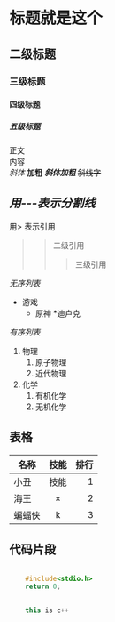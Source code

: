 # 标题就是这个
## 二级标题
### 三级标题
#### 四级标题
##### 五级标题

正文<br>
内容
<br>
*斜体*
**加粗**
***斜体加粗***
~~斜线字~~

*用\-\-\-表示分割线*
---

用> 表示引用
>>  二级引用
>>> 三级引用

*无序列表*
* 游戏
  * 原神
    *迪卢克

*有序列表*
1. 物理
   1. 原子物理
   2. 近代物理
2. 化学
   1. 有机化学
   2. 无机化学

## 表格
名称|技能|排行
--|:--:|--:
小丑|技能|1
海王|×|2
蝙蝠侠|k|3

## 代码片段
```c

	#include<stdio.h>
	return 0;
```
```cpp

	this is c++
```
 


